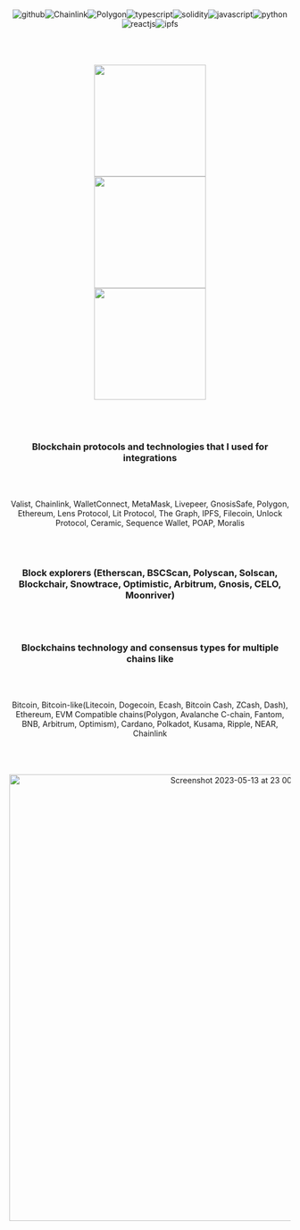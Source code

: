 

<div align="center"
     
<br>
<br>
     
<p align="center"
  
 ![github](https://img.shields.io/badge/GitHub-000000?style=for-the-badge&logo=GitHub&logoColor=blue)![Chainlink](https://img.shields.io/badge/Chainlink-000000?style=for-the-badge&logo=Chainlink&logoColor=blue)![Polygon](https://img.shields.io/badge/Polygon-000000?style=for-the-badge&logo=Polygon&logoColor=blue)![typescript](https://img.shields.io/badge/Typescript-000000?style=for-the-badge&logo=Typescript&logoColor=blue)![solidity](https://img.shields.io/badge/Solidity-000000?style=for-the-badge&logo=Solidity&logoColor=blue)![javascript](https://img.shields.io/badge/Javascript-000000?style=for-the-badge&logo=Javascript&logoColor=blue)![python](https://img.shields.io/badge/Python-000000?style=for-the-badge&logo=Python&logoColor=blue)![reactjs](https://img.shields.io/badge/ReactJS-000000?style=for-the-badge&logo=React&logoColor=blue)![ipfs](https://img.shields.io/badge/IPFS-000000?style=for-the-badge&logo=IPFS&logoColor=blue)
</p>


<br>
<br>
<br>

<div class="container">
  <div class="row images-wrapper">
    <div class="col-md-4 col-sm-4">
       <img src="https://github.com/Andrej656/Andrej656/assets/98988595/c9a7e595-6de3-4209-a08e-f2b1f89e7bc9.png" width="200" height="200"/>
    </div>
    <div class="col-md-4 col-sm-4">
      <img src="https://github.com/Andrej656/Andrej656/assets/98988595/66d15549-56cf-4fc2-9601-189244788c8c.png" width="200" height="200"/>
    </div>
    <div class="col-md-4 col-sm-4">
      <img src="https://github.com/Andrej656/Andrej656/assets/98988595/134a7d71-8145-4a27-ae4c-5c684d545f1a.png" width="200" height="200"/>
       </div>
     </div>
</div>

<br>
<br>
<br>




<h3>Blockchain protocols and technologies that I used for integrations</h3>

<br>
<br>

Valist, Chainlink, WalletConnect, MetaMask, Livepeer, GnosisSafe, Polygon, Ethereum, Lens Protocol, Lit Protocol, The Graph, IPFS, Filecoin, Unlock Protocol, Ceramic, Sequence Wallet, POAP, Moralis
     
     
<br>
<br>

<h3>Block explorers (Etherscan, BSCScan, Polyscan, Solscan, Blockchair, Snowtrace, Optimistic, Arbitrum, Gnosis, CELO, Moonriver)</h3>

<br>
<br>


<h3>Blockchains technology and consensus types for multiple chains like</h3>

<br>
<br>

Bitcoin, Bitcoin-like(Litecoin, Dogecoin, Ecash, Bitcoin Cash, ZCash, Dash), Ethereum, EVM Compatible chains(Polygon, Avalanche C-chain, Fantom, BNB, Arbitrum, Optimism), Cardano, Polkadot, Kusama, Ripple, NEAR, Chainlink



<br>
<br>
<br>

     
<img width="800" alt="Screenshot 2023-05-13 at 23 00 05" src="https://github.com/Andrej656/Andrej656/assets/98988595/86c6856f-fbf8-4515-aaa2-6903316fd38e">     


</div>   



